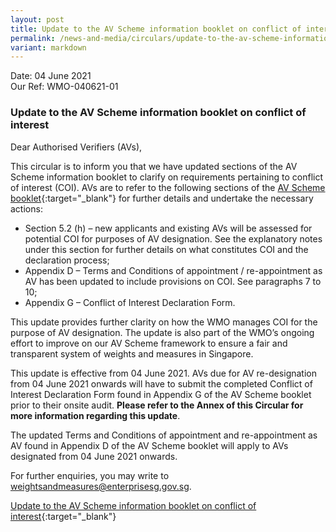 ```yaml
---
layout: post
title: Update to the AV Scheme information booklet on conflict of interest
permalink: /news-and-media/circulars/update-to-the-av-scheme-information-booklet-on-conflict-of-interest/
variant: markdown
---
```

Date: 04 June 2021\
Our Ref: WMO-040621-01

### Update to the AV Scheme information booklet on conflict of interest

Dear Authorised Verifiers (AVs),

This circular is to inform you that we have updated sections of the AV Scheme information booklet to clarify on requirements pertaining to conflict of interest (COI). 
AVs are to refer to the following sections of the [AV Scheme booklet][1]{:target="_blank"} for further details and undertake the necessary actions:

[1]:/files/businesses/av_scheme_info_booklet.pdf

- Section 5.2 (h) – new applicants and existing AVs will be assessed for potential COI for purposes of AV designation. See the explanatory notes 
under this section for further details on what constitutes COI and the declaration process;
- Appendix D – Terms and Conditions of appointment / re-appointment as AV has been updated to include provisions on COI. See paragraphs 7 to 10;
- Appendix G – Conflict of Interest Declaration Form.

This update provides further clarity on how the WMO manages COI for the purpose of AV designation. The update is also part of the WMO’s ongoing effort to improve on our AV Scheme framework to ensure a fair and transparent system of weights and measures in Singapore. 

This update is effective from 04 June 2021. AVs due for AV re-designation from 04 June 2021 onwards will have to submit the completed Conflict of Interest 
Declaration Form found in Appendix G of the AV Scheme booklet prior to their onsite audit. **Please refer to the Annex of this Circular for more information regarding 
this update**.

The updated Terms and Conditions of appointment and re-appointment as AV found in Appendix D of the AV Scheme booklet will apply to AVs designated from 04
June 2021 onwards.

For further enquiries, you may write to [weightsandmeasures@enterprisesg.gov.sg](mailto:weightsandmeasures@enterprisesg.gov.sg).

[Update to the AV Scheme information booklet on conflict of interest](/files/circulars/wmo-circular-040621-01.pdf){:target="_blank"}